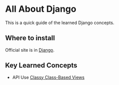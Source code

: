 # All About Django
This is a quick guide of the learned Django concepts.

## Where to install
Official site is in [Django](https://www.djangoproject.com/).


## Key Learned Concepts

* API
Use [Classy Class-Based Views](http://ccbv.co.uk/) 

